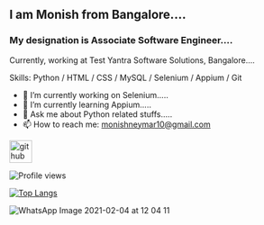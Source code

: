 ##  I am Monish from Bangalore....
### My designation is Associate Software Engineer....
Currently, working at Test Yantra Software Solutions, Bangalore....

Skills: Python / HTML / CSS / MySQL / Selenium / Appium / Git 

- 🔭 I’m currently working on Selenium.....
- 🌱 I’m currently learning Appium.....
- 💬 Ask me about Python related stuffs..... 
- 📫 How to reach me: monishneymar10@gmail.com 

[<img src='https://cdn.jsdelivr.net/npm/simple-icons@3.0.1/icons/github.svg' alt='github' height='40'>](https://github.com/monish-mnjds)  

![Profile views](https://gpvc.arturio.dev/monish-mnjds)

[![Top Langs](https://github-readme-stats.vercel.app/api/top-langs/?username=monish-mnjds)](https://github.com/anuraghazra/github-readme-stats)

![WhatsApp Image 2021-02-04 at 12 04 11 ](https://user-images.githubusercontent.com/66905892/106864542-08c14480-66f0-11eb-8ce8-82b22dbd1f23.jpeg)
